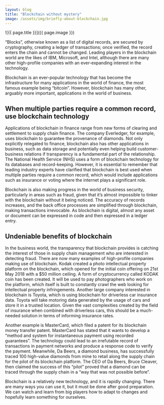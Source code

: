 ```yaml
---
layout: blog
title: "Blockchain without mystery"
image: /assets/img/briefly-about-blockchain.jpg
---
```

![{{ page.title }}]({{ page.image }})

“Blocks”, otherwise known as a list of digital records, are secured by cryptography, creating a ledger of transactions; once verified, the record enters the chain and cannot be changed. Leading players in the blockchain world are the likes of IBM, Microsoft, and Intel, although there are many other high-profile companies with an ever-expanding interest in the technology.

Blockchain is an ever-popular technology that has become the infrastructure for many applications in the world of finance, the most famous example being “bitcoin”. However, blockchain has many other, arguably more important, applications in the world of business.

## When multiple parties require a common record, use blockchain technology
Applications of blockchain in finance range from new forms of clearing and settlement to supply chain finance. The company Everledger, for example, uses blockchain to guarantee the provenance of diamonds. Not only explicitly relegated to finance, blockchain also has other applications in business, such as data storage and potentially even helping build customer-business relations if transparency is a fundamental part of the relationship. The National Health Service (NHS) uses a form of blockchain technology for its databases and record-keeping. However, it is essential to remember that leading industry experts have clarified that blockchain is best used when multiple parties require a common record, which would include applications such as insurance or voting where the internet plays a significant role.

Blockchain is also making progress in the world of business security, particularly in areas such as fraud, given that it’s almost impossible to tinker with the blockchain without it being noticed. The accuracy of records increases, and the back office processes are simplified through blockchain, making transactions irrevocable. As blockchain is digital, almost any asset or document can be expressed in code and then expressed in a ledger entry.

## Undeniable benefits of blockchain
In the business world, the transparency that blockchain provides is catching the interest of those in supply chain management who are interested in detecting fraud. There are now many examples of high-profile companies making use of blockchain. Kodak created a photo intellectual property platform on the blockchain, which opened for the initial coin offering on 21st May 2018 with a $50 million ceiling. A form of cryptocurrency called KODAK coin has been created. It will be used to pay photographers who work on the platform, which itself is built to constantly crawl the web looking for intellectual property infringements. Another large company interested in blockchain is Toyota, which is using blockchain for driverless car insurance data. Toyota will take motoring data generated by the usage of cars and store it in a trusted location. Given the vast complexities created by the field of insurance when combined with driverless cars, this should be a much-needed solution in terms of informing insurance rates.

Another example is MasterCard, which filed a patent for its blockchain money transfer patent. MasterCard has stated that it wants to develop a “method and system for instantaneous payment using recorded guarantees”. The technology could lead to an irrefutable record of transactions in payment networks and produce a response code to verify the payment. Meanwhile, Da Beers, a diamond business, has successfully traced 100 high-value diamonds from mine to retail along the supply chain for the pilot of its blockchain platform. The CEO of Da Beers, Bruce Cleaver, then claimed the success of this “pilot” proved that a diamond can be traced through the supply chain in a “way that was not possible before”.

Blockchain is a relatively new technology, and it is rapidly changing. There are many ways you can use it, but it must be done after good preparation. We can watch and learn from big players how to adapt to changes and hopefully learn something for ourselves.

